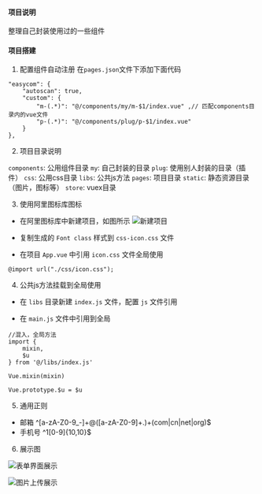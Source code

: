 #### 项目说明

整理自己封装使用过的一些组件

#### 项目搭建

1. 配置组件自动注册
在```pages.json```文件下添加下面代码
```
"easycom": {
	"autoscan": true,
	"custom": {
		"m-(.*)": "@/components/my/m-$1/index.vue" ,// 匹配components目录内的vue文件
		"p-(.*)": "@/components/plug/p-$1/index.vue" 
	}
},
```

2. 项目目录说明

```components```: 公用组件目录
  ```my```: 自己封装的目录
  ```plug```: 使用别人封装的目录（插件）
```css```: 公用css目录
```libs```: 公共js方法
```pages```: 项目目录
```static```: 静态资源目录（图片，图标等）
```store```: vuex目录

3. 使用阿里图标库图标

* 在阿里图标库中新建项目，如图所示
![新建项目](README_files/1.png)

* 复制生成的 ```Font class``` 样式到 ```css-icon.css``` 文件

* 在项目 ```App.vue``` 中引用 ```icon.css``` 文件全局使用

```
@import url("./css/icon.css");

```

4. 公共js方法挂载到全局使用

* 在 ```libs``` 目录新建 ```index.js``` 文件，配置 ```js``` 文件引用

* 在 ```main.js``` 文件中引用到全局

```
//混入，全局方法
import {
	mixin,
	$u
} from '@/libs/index.js'

Vue.mixin(mixin)

Vue.prototype.$u = $u
```

5. 通用正则

* 邮箱 ^[a-zA-Z0-9_-]+@([a-zA-Z0-9]+\.)+(com|cn|net|org)$
* 手机号 ^1[0-9]{10,10}$

6. 展示图

![表单界面展示](README_files/2.png)

![图片上传展示](README_files/3.png)







